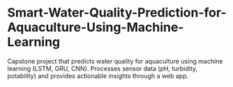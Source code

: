 # Smart-Water-Quality-Prediction-for-Aquaculture-Using-Machine-Learning
Capstone project that predicts water quality for aquaculture using machine learning (LSTM, GRU, CNN). Processes sensor data (pH, turbidity, potability) and provides actionable insights through a web app.
